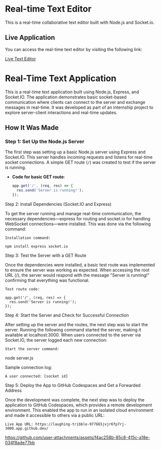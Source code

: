 # Real-time Text Editor

This is a real-time collaborative text editor built with Node.js and Socket.io.

## Live Application

You can access the real-time text editor by visiting the following link:

[Live Text Editor](https://laughing-tribble-977665jvjr6fp7rj-3000.app.github.dev/)




# Real-Time Text Application

This is a real-time text application built using Node.js, Express, and Socket.IO. The application demonstrates basic socket-based communication where clients can connect to the server and exchange messages in real-time. It was developed as part of an internship project to explore server-client interactions and real-time updates.

## How It Was Made

### Step 1: Set Up the Node.js Server
The first step was setting up a basic Node.js server using Express and Socket.IO. This server handles incoming requests and listens for real-time socket connections. A simple GET route (`/`) was created to test if the server is running.

- **Code for basic GET route**:

  ```js
  app.get('/', (req, res) => {
    res.send('Server is running!');
  });

Step 2: Install Dependencies (Socket.IO and Express)

To get the server running and manage real-time communication, the necessary dependencies—express for routing and socket.io for handling WebSocket connections—were installed. This was done via the following command:

    Installation command:

    npm install express socket.io

Step 3: Test the Server with a GET Route

Once the dependencies were installed, a basic test route was implemented to ensure the server was working as expected. When accessing the root URL (/), the server would respond with the message "Server is running!" confirming that everything was functional.

    Test route code:

    app.get('/', (req, res) => {
      res.send('Server is running!');
    });

Step 4: Start the Server and Check for Successful Connection

After setting up the server and the routes, the next step was to start the server. Running the following command started the server, making it available at localhost:3000. When users connected to the server via Socket.IO, the server logged each new connection:

    Start the server command:

node server.js

Sample connection log:

    A user connected: [socket id]

Step 5: Deploy the App to GitHub Codespaces and Get a Forwarded Address

Once the development was complete, the next step was to deploy the application to GitHub Codespaces, which provides a remote development environment. This enabled the app to run in an isolated cloud environment and made it accessible to others via a public URL:

    Live App URL: https://laughing-tribble-977665jvjr6fp7rj-3000.app.github.dev/



https://github.com/user-attachments/assets/f4ac258b-85c8-415c-a18e-034f8ade77bb





